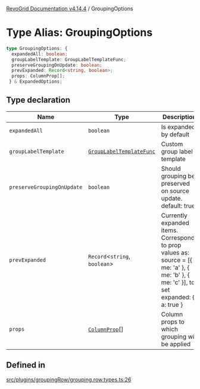 [RevoGrid Documentation v4.14.4](README.md) / GroupingOptions

# Type Alias: GroupingOptions

```ts
type GroupingOptions: {
  expandedAll: boolean;
  groupLabelTemplate: GroupLabelTemplateFunc;
  preserveGroupingOnUpdate: boolean;
  prevExpanded: Record<string, boolean>;
  props: ColumnProp[];
 } & ExpandedOptions;
```

## Type declaration

| Name | Type | Description | Defined in |
| ------ | ------ | ------ | ------ |
| `expandedAll` | `boolean` | Is expanded by default | [src/plugins/groupingRow/grouping.row.types.ts:41](https://github.com/revolist/revogrid/blob/a32d3a869ff2d770043cd2738815e885c8f5d1a9/src/plugins/groupingRow/grouping.row.types.ts#L41) |
| `groupLabelTemplate` | [`GroupLabelTemplateFunc`](TypeAlias.GroupLabelTemplateFunc.md) | Custom group label template | [src/plugins/groupingRow/grouping.row.types.ts:51](https://github.com/revolist/revogrid/blob/a32d3a869ff2d770043cd2738815e885c8f5d1a9/src/plugins/groupingRow/grouping.row.types.ts#L51) |
| `preserveGroupingOnUpdate` | `boolean` | Should grouping be preserved on source update. default: true | [src/plugins/groupingRow/grouping.row.types.ts:47](https://github.com/revolist/revogrid/blob/a32d3a869ff2d770043cd2738815e885c8f5d1a9/src/plugins/groupingRow/grouping.row.types.ts#L47) |
| `prevExpanded` | `Record`\<`string`, `boolean`\> | Currently expanded items. Corresponds to prop values as: source = [{ me: 'a' }, { me: 'b' }, { me: 'c' }], to set expanded: { a: true } | [src/plugins/groupingRow/grouping.row.types.ts:36](https://github.com/revolist/revogrid/blob/a32d3a869ff2d770043cd2738815e885c8f5d1a9/src/plugins/groupingRow/grouping.row.types.ts#L36) |
| `props` | [`ColumnProp`](TypeAlias.ColumnProp.md)[] | Column props to which grouping will be applied | [src/plugins/groupingRow/grouping.row.types.ts:30](https://github.com/revolist/revogrid/blob/a32d3a869ff2d770043cd2738815e885c8f5d1a9/src/plugins/groupingRow/grouping.row.types.ts#L30) |

## Defined in

[src/plugins/groupingRow/grouping.row.types.ts:26](https://github.com/revolist/revogrid/blob/a32d3a869ff2d770043cd2738815e885c8f5d1a9/src/plugins/groupingRow/grouping.row.types.ts#L26)
